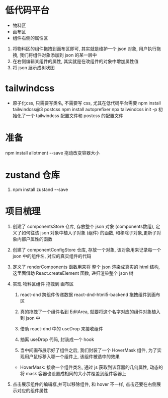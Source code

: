 # 低代码平台
- 物料区
- 画布区
- 组件右侧的属性区

1. 将物料区的组件拖拽到画布区即可, 其实就是维护一个 json 对象, 用户执行拖拽, 我们将组件对象添加到 json 的某一层中
2. 在右侧编辑某组件的属性, 其实就是在改组件的对象中增加属性值
3. 将 json 展示成树状图

# tailwindcss
- 原子化css, 只需要写类名, 不需要写 css, 尤其在低代码平台需要
npm install tailwindcss@3 postcss
npm install autoprefixer
npx tailwindcss init -p   初始化了一个 tailwindcss 配置文件和 postcss 的配置文件

# 准备
npm install allotment --save  拖动改变容器大小

# zustand 仓库
1. npm install zustand --save

# 项目梳理
1. 创建了 componentsStore 仓库, 存放整个 json 对象 (components数组), 定义了如何往该 json 对象中植入子对象 (组件) 的函数, 和移除子对象,更新子对象内部户属性的函数

2. 创建了 componentConfigStore 仓库, 存放一个对象, 该对象用来记录每一个 json 中的组件名, 对应的真实组件的代码

3. 定义了 renderComponents 函数用来将 整个 json 渲染成真实的 html 结构, 这里面借助 React.createElement 函数, 递归渲染整个 json 树

4. 实现 物料区组件 拖拽到 画布区
    1. react-dnd  跨组件传递数据
    react-dnd-html5-backend  拖拽组件到画布区

    2. 真的拖拽了一个组件名到 EditArea, 就要将这个名字对应的组件对象植入到 json 中

    3. 借助 react-dnd 中的 useDrop 来接收组件

    4. 抽离 useDrop 代码, 封装成一个 hook

    5. 当中间画布展示好了组件之后, 我们封装了一个 HoverMask 组件, 为了实现用户鼠标移入哪一个组件上, 该组件被选中的效果
     - HoverMask: 接收一个组件类名, 通过 js 获取到该容器的几何属性, 动态的将 mask 容器也设置成相同的大小并覆盖到组件容器上

5. 点击展示组件的编辑框,并可以移除组件, 和 hover 不一样, 点击还要在右侧展示对应的组件属性
